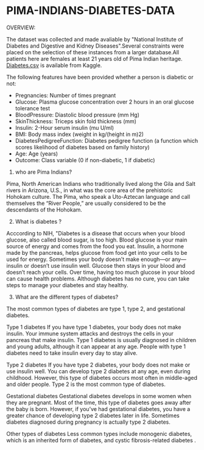 # PIMA-INDIANS-DIABETES-DATA

OVERVIEW:

The dataset was collected and made avaliable by "National Institute of Diabetes and Digestive and Kidney Diseases".Several constraints were placed on 
the selection of these instances from a larger database.All patients here are females at least 21 years old of Pima Indian heritage.
<a href="https://www.kaggle.com/uciml/pima-indians-diabetes-database">Diabetes.csv</a> is available from Kaggle.

The following features have been provided whether a person is diabetic or not:
<ul>
<li>Pregnancies: Number of times pregnant</li>
<li>Glucose: Plasma glucose concentration over 2 hours in an oral glucose tolerance test</li>
<li>BloodPressure: Diastolic blood pressure (mm Hg)</li>
<li>SkinThickness: Triceps skin fold thickness (mm)</li>
<li>Insulin: 2-Hour serum insulin (mu U/ml)</li> 
<li>BMI: Body mass index (weight in kg/(height in m)2)</li>
<li>DiabetesPedigreeFunction: Diabetes pedigree function (a function which scores likelihood of diabetes based on family history)</li>
<li>Age: Age (years)</li>
<li>Outcome: Class variable (0 if non-diabetic, 1 if diabetic)</li>
</ul> 
  
1. who are Pima Indians?

Pima, North American Indians who traditionally lived along the Gila and Salt rivers in Arizona, U.S., in what was the core area of the prehistoric 
Hohokam culture. The Pima, who speak a Uto-Aztecan language and call themselves the “River People,” are usually considered to be the descendants of 
the Hohokam.  

2. What is diabetes ?

Acccording to NIH, "Diabetes is a disease that occurs when your blood glucose, also called blood sugar, is too high. Blood glucose is your main 
source of energy and comes from the food you eat. Insulin, a hormone made by the pancreas, helps glucose from food get into your cells to be used 
for energy. 
Sometimes your body doesn’t make enough—or any—insulin or doesn’t use insulin well. Glucose then stays in your blood and doesn’t reach your cells.
Over time, having too much glucose in your blood can cause health problems. Although diabetes has no cure, you can take steps to manage your 
diabetes and stay healthy.

3. What are the different types of diabetes? 

The most common types of diabetes are type 1, type 2, and gestational diabetes.

Type 1 diabetes If you have type 1 diabetes, your body does not make insulin. Your immune system attacks and destroys the cells in your pancreas 
that make insulin. Type 1 diabetes is usually diagnosed in children and young adults, although it can appear at any age. People with 
type 1 diabetes need to take insulin every day to stay alive.

Type 2 diabetes If you have type 2 diabetes, your body does not make or use insulin well. You can develop type 2 diabetes at any age, even 
during childhood. However, this type of diabetes occurs most often in middle-aged and older people. Type 2 is the most common type of diabetes.

Gestational diabetes Gestational diabetes develops in some women when they are pregnant. Most of the time, this type of diabetes goes away after 
the baby is born. However, if you’ve had gestational diabetes, you have a greater chance of developing type 2 diabetes later in life. Sometimes 
diabetes diagnosed during pregnancy is actually type 2 diabetes.

Other types of diabetes Less common types include monogenic diabetes, which is an inherited form of diabetes, and cystic fibrosis-related diabetes .
